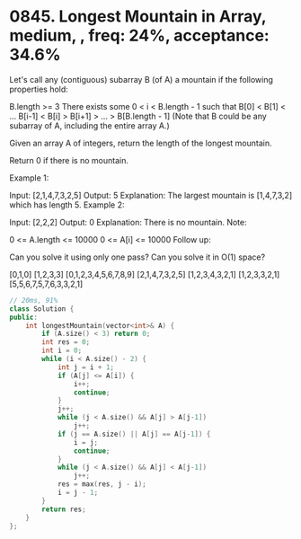 # 0845. Longest Mountain in Array, medium, , freq: 24%, acceptance: 34.6%

Let's call any (contiguous) subarray B (of A) a mountain if the following properties hold:

B.length >= 3
There exists some 0 < i < B.length - 1 such that B[0] < B[1] < ... B[i-1] < B[i] > B[i+1] > ... > B[B.length - 1]
(Note that B could be any subarray of A, including the entire array A.)

Given an array A of integers, return the length of the longest mountain. 

Return 0 if there is no mountain.

Example 1:

Input: [2,1,4,7,3,2,5]
Output: 5
Explanation: The largest mountain is [1,4,7,3,2] which has length 5.
Example 2:

Input: [2,2,2]
Output: 0
Explanation: There is no mountain.
Note:

0 <= A.length <= 10000
0 <= A[i] <= 10000
Follow up:

Can you solve it using only one pass?
Can you solve it in O(1) space?

[0,1,0]
[1,2,3,3]
[0,1,2,3,4,5,6,7,8,9]
[2,1,4,7,3,2,5]
[1,2,3,4,3,2,1]
[1,2,3,3,2,1]
[5,5,6,7,5,7,6,3,3,2,1]

```c++
// 20ms, 91%
class Solution {
public:
    int longestMountain(vector<int>& A) {
        if (A.size() < 3) return 0;
        int res = 0;
        int i = 0;
        while (i < A.size() - 2) {
            int j = i + 1;
            if (A[j] <= A[i]) {
                i++;
                continue;
            }
            j++;
            while (j < A.size() && A[j] > A[j-1])
                j++;
            if (j == A.size() || A[j] == A[j-1]) {
                i = j;
                continue;
            }
            while (j < A.size() && A[j] < A[j-1])
                j++;
            res = max(res, j - i);
            i = j - 1;
        }
        return res;
    }
};
```
